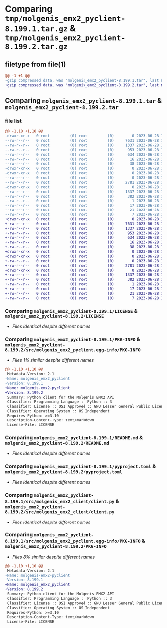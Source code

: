 # Comparing `tmp/molgenis_emx2_pyclient-8.199.1.tar.gz` & `tmp/molgenis_emx2_pyclient-8.199.2.tar.gz`

## filetype from file(1)

```diff
@@ -1 +1 @@
-gzip compressed data, was "molgenis_emx2_pyclient-8.199.1.tar", last modified: Wed Jun 28 12:45:11 2023, max compression
+gzip compressed data, was "molgenis_emx2_pyclient-8.199.2.tar", last modified: Wed Jun 28 14:38:09 2023, max compression
```

## Comparing `molgenis_emx2_pyclient-8.199.1.tar` & `molgenis_emx2_pyclient-8.199.2.tar`

### file list

```diff
@@ -1,18 +1,18 @@
-drwxr-xr-x   0 root         (0) root         (0)        0 2023-06-28 12:45:11.839965 molgenis_emx2_pyclient-8.199.1/
--rw-r--r--   0 root         (0) root         (0)     7631 2023-06-28 12:38:10.000000 molgenis_emx2_pyclient-8.199.1/LICENSE
--rw-r--r--   0 root         (0) root         (0)     1337 2023-06-28 12:45:11.839965 molgenis_emx2_pyclient-8.199.1/PKG-INFO
--rw-r--r--   0 root         (0) root         (0)      953 2023-06-28 12:38:10.000000 molgenis_emx2_pyclient-8.199.1/README.md
--rw-r--r--   0 root         (0) root         (0)      634 2023-06-28 12:38:10.000000 molgenis_emx2_pyclient-8.199.1/pyproject.toml
--rw-r--r--   0 root         (0) root         (0)       16 2023-06-28 12:38:10.000000 molgenis_emx2_pyclient-8.199.1/requirements.txt
--rw-r--r--   0 root         (0) root         (0)       38 2023-06-28 12:45:11.839965 molgenis_emx2_pyclient-8.199.1/setup.cfg
-drwxr-xr-x   0 root         (0) root         (0)        0 2023-06-28 12:45:11.835965 molgenis_emx2_pyclient-8.199.1/src/
-drwxr-xr-x   0 root         (0) root         (0)        0 2023-06-28 12:45:11.839965 molgenis_emx2_pyclient-8.199.1/src/molgenis_emx2_client/
--rw-r--r--   0 root         (0) root         (0)        0 2023-06-28 12:38:10.000000 molgenis_emx2_pyclient-8.199.1/src/molgenis_emx2_client/__init__.py
--rw-r--r--   0 root         (0) root         (0)     2781 2023-06-28 12:38:10.000000 molgenis_emx2_pyclient-8.199.1/src/molgenis_emx2_client/client.py
-drwxr-xr-x   0 root         (0) root         (0)        0 2023-06-28 12:45:11.839965 molgenis_emx2_pyclient-8.199.1/src/molgenis_emx2_pyclient.egg-info/
--rw-r--r--   0 root         (0) root         (0)     1337 2023-06-28 12:45:11.000000 molgenis_emx2_pyclient-8.199.1/src/molgenis_emx2_pyclient.egg-info/PKG-INFO
--rw-r--r--   0 root         (0) root         (0)      382 2023-06-28 12:45:11.000000 molgenis_emx2_pyclient-8.199.1/src/molgenis_emx2_pyclient.egg-info/SOURCES.txt
--rw-r--r--   0 root         (0) root         (0)        1 2023-06-28 12:45:11.000000 molgenis_emx2_pyclient-8.199.1/src/molgenis_emx2_pyclient.egg-info/dependency_links.txt
--rw-r--r--   0 root         (0) root         (0)       17 2023-06-28 12:45:11.000000 molgenis_emx2_pyclient-8.199.1/src/molgenis_emx2_pyclient.egg-info/requires.txt
--rw-r--r--   0 root         (0) root         (0)       21 2023-06-28 12:45:11.000000 molgenis_emx2_pyclient-8.199.1/src/molgenis_emx2_pyclient.egg-info/top_level.txt
--rw-r--r--   0 root         (0) root         (0)        7 2023-06-28 12:39:31.000000 molgenis_emx2_pyclient-8.199.1/version.txt
+drwxr-xr-x   0 root         (0) root         (0)        0 2023-06-28 14:38:09.526460 molgenis_emx2_pyclient-8.199.2/
+-rw-r--r--   0 root         (0) root         (0)     7631 2023-06-28 14:30:08.000000 molgenis_emx2_pyclient-8.199.2/LICENSE
+-rw-r--r--   0 root         (0) root         (0)     1337 2023-06-28 14:38:09.526460 molgenis_emx2_pyclient-8.199.2/PKG-INFO
+-rw-r--r--   0 root         (0) root         (0)      953 2023-06-28 14:30:08.000000 molgenis_emx2_pyclient-8.199.2/README.md
+-rw-r--r--   0 root         (0) root         (0)      634 2023-06-28 14:30:08.000000 molgenis_emx2_pyclient-8.199.2/pyproject.toml
+-rw-r--r--   0 root         (0) root         (0)       16 2023-06-28 14:30:08.000000 molgenis_emx2_pyclient-8.199.2/requirements.txt
+-rw-r--r--   0 root         (0) root         (0)       38 2023-06-28 14:38:09.526460 molgenis_emx2_pyclient-8.199.2/setup.cfg
+drwxr-xr-x   0 root         (0) root         (0)        0 2023-06-28 14:38:09.518460 molgenis_emx2_pyclient-8.199.2/src/
+drwxr-xr-x   0 root         (0) root         (0)        0 2023-06-28 14:38:09.522460 molgenis_emx2_pyclient-8.199.2/src/molgenis_emx2_client/
+-rw-r--r--   0 root         (0) root         (0)        0 2023-06-28 14:30:08.000000 molgenis_emx2_pyclient-8.199.2/src/molgenis_emx2_client/__init__.py
+-rw-r--r--   0 root         (0) root         (0)     2781 2023-06-28 14:30:08.000000 molgenis_emx2_pyclient-8.199.2/src/molgenis_emx2_client/client.py
+drwxr-xr-x   0 root         (0) root         (0)        0 2023-06-28 14:38:09.526460 molgenis_emx2_pyclient-8.199.2/src/molgenis_emx2_pyclient.egg-info/
+-rw-r--r--   0 root         (0) root         (0)     1337 2023-06-28 14:38:09.000000 molgenis_emx2_pyclient-8.199.2/src/molgenis_emx2_pyclient.egg-info/PKG-INFO
+-rw-r--r--   0 root         (0) root         (0)      382 2023-06-28 14:38:09.000000 molgenis_emx2_pyclient-8.199.2/src/molgenis_emx2_pyclient.egg-info/SOURCES.txt
+-rw-r--r--   0 root         (0) root         (0)        1 2023-06-28 14:38:09.000000 molgenis_emx2_pyclient-8.199.2/src/molgenis_emx2_pyclient.egg-info/dependency_links.txt
+-rw-r--r--   0 root         (0) root         (0)       17 2023-06-28 14:38:09.000000 molgenis_emx2_pyclient-8.199.2/src/molgenis_emx2_pyclient.egg-info/requires.txt
+-rw-r--r--   0 root         (0) root         (0)       21 2023-06-28 14:38:09.000000 molgenis_emx2_pyclient-8.199.2/src/molgenis_emx2_pyclient.egg-info/top_level.txt
+-rw-r--r--   0 root         (0) root         (0)        7 2023-06-28 14:31:40.000000 molgenis_emx2_pyclient-8.199.2/version.txt
```

### Comparing `molgenis_emx2_pyclient-8.199.1/LICENSE` & `molgenis_emx2_pyclient-8.199.2/LICENSE`

 * *Files identical despite different names*

### Comparing `molgenis_emx2_pyclient-8.199.1/PKG-INFO` & `molgenis_emx2_pyclient-8.199.2/src/molgenis_emx2_pyclient.egg-info/PKG-INFO`

 * *Files 1% similar despite different names*

```diff
@@ -1,10 +1,10 @@
 Metadata-Version: 2.1
-Name: molgenis_emx2_pyclient
-Version: 8.199.1
+Name: molgenis-emx2-pyclient
+Version: 8.199.2
 Summary: Python client for the Molgenis EMX2 API
 Classifier: Programming Language :: Python :: 3
 Classifier: License :: OSI Approved :: GNU Lesser General Public License v3 (LGPLv3)
 Classifier: Operating System :: OS Independent
 Requires-Python: >=3.10
 Description-Content-Type: text/markdown
 License-File: LICENSE
```

### Comparing `molgenis_emx2_pyclient-8.199.1/README.md` & `molgenis_emx2_pyclient-8.199.2/README.md`

 * *Files identical despite different names*

### Comparing `molgenis_emx2_pyclient-8.199.1/pyproject.toml` & `molgenis_emx2_pyclient-8.199.2/pyproject.toml`

 * *Files identical despite different names*

### Comparing `molgenis_emx2_pyclient-8.199.1/src/molgenis_emx2_client/client.py` & `molgenis_emx2_pyclient-8.199.2/src/molgenis_emx2_client/client.py`

 * *Files identical despite different names*

### Comparing `molgenis_emx2_pyclient-8.199.1/src/molgenis_emx2_pyclient.egg-info/PKG-INFO` & `molgenis_emx2_pyclient-8.199.2/PKG-INFO`

 * *Files 8% similar despite different names*

```diff
@@ -1,10 +1,10 @@
 Metadata-Version: 2.1
-Name: molgenis-emx2-pyclient
-Version: 8.199.1
+Name: molgenis_emx2_pyclient
+Version: 8.199.2
 Summary: Python client for the Molgenis EMX2 API
 Classifier: Programming Language :: Python :: 3
 Classifier: License :: OSI Approved :: GNU Lesser General Public License v3 (LGPLv3)
 Classifier: Operating System :: OS Independent
 Requires-Python: >=3.10
 Description-Content-Type: text/markdown
 License-File: LICENSE
```

